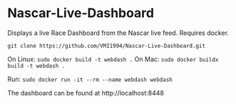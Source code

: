 # Nascar-Live-Dashboard

Displays a live Race Dashboard from the Nascar live feed.  Requires docker.

``` git clone https://github.com/VMI1994/Nascar-Live-Dashboard.git ```

On Linux:
``` sudo docker build -t webdash . ```
On Mac:
``` sudo docker buildx build -t webdash . ```

Run:
``` sudo docker run -it --rm --name webdash webdash ```

The dashboard can be found at http://localhost:8448


